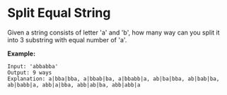 # Split Equal String

Given a string consists of letter 'a' and 'b', how many way can you split it into 3 substring with equal number of 'a'.

**Example:**

    Input: 'abbabba'
    Output: 9 ways
    Explanation: a|bba|bba, a|bbab|ba, a|bbabb|a, ab|ba|bba, ab|bab|ba, ab|babb|a, abb|a|bba, abb|ab|ba, abb|abb|a
